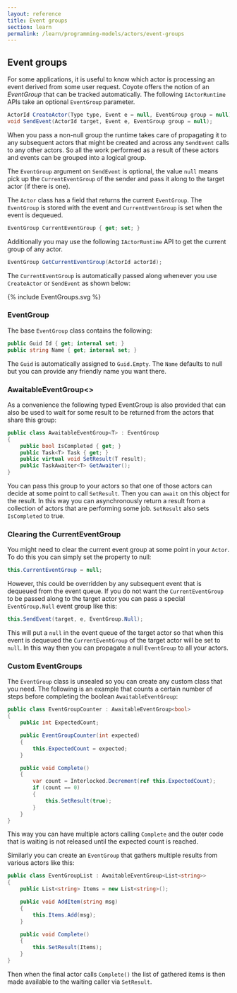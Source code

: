 ```yaml
---
layout: reference
title: Event groups
section: learn
permalink: /learn/programming-models/actors/event-groups
---
```


## Event groups

For some applications, it is useful to know which actor is processing an event derived from some
user request. Coyote offers the notion of an _EventGroup_ that can be tracked automatically. The
following `IActorRuntime` APIs take an optional `EventGroup` parameter.

```c#
ActorId CreateActor(Type type, Event e = null, EventGroup group = null);
void SendEvent(ActorId target, Event e, EventGroup group = null);
```

When you pass a non-null group the runtime takes care of propagating it to any subsequent actors
that might be created and across any `SendEvent` calls to any other actors. So all the work
performed as a result of these actors and events can be grouped into a logical group.

The `EventGroup` argument on `SendEvent` is optional, the value `null` means pick up the
`CurrentEventGroup` of the sender and pass it along to the target actor (if there is one).

The `Actor` class has a field that returns the current `EventGroup`. The `EventGroup` is stored
with the event and `CurrentEventGroup` is set when the event is dequeued.

```c#
EventGroup CurrentEventGroup { get; set; }
```

Additionally you may use the following `IActorRuntime` API to get the current group of any actor.

```c#
EventGroup GetCurrentEventGroup(ActorId actorId);
```

The `CurrentEventGroup` is automatically passed along whenever you use `CreateActor` or `SendEvent`
as shown below:

{% include EventGroups.svg %}

### EventGroup

The base `EventGroup` class contains the following:

```c#
public Guid Id { get; internal set; }
public string Name { get; internal set; }
```

The `Guid` is automatically assigned to `Guid.Empty`. The `Name` defaults to null but you can
provide any friendly name you want there.

### AwaitableEventGroup<<T>>

As a convenience the following typed EventGroup is also provided that can also be used to wait for
some result to be returned from the actors that share this group:

```c#
public class AwaitableEventGroup<T> : EventGroup
{
    public bool IsCompleted { get; }
    public Task<T> Task { get; }
    public virtual void SetResult(T result);
    public TaskAwaiter<T> GetAwaiter();
}
```

You can pass this group to your actors so that one of those actors can decide at some point to call
`SetResult`. Then you can `await` on this object for the result. In this way you can asynchronously
return a result from a collection of actors that are performing some job. `SetResult` also sets
`IsCompleted` to true.

### Clearing the CurrentEventGroup

You might need to clear the current event group at some point in your `Actor`. To do this you can
simply set the property to null:

```c#
this.CurrentEventGroup = null;
```

However, this could be overridden by any subsequent event that is dequeued from the event queue. If
you do not want the `CurrentEventGroup` to be passed along to the target actor you can pass a
special `EventGroup.Null` event group like this:

```c#
this.SendEvent(target, e, EventGroup.Null);
```

This will put a `null` in the event queue of the target actor so that when this event is dequeued
the `CurrentEventGroup` of the target actor will be set to `null`.  In this way then you can propagate
a null `EventGroup` to all your actors.

### Custom EventGroups

The `EventGroup` class is unsealed so you can create any custom class that you need. The following
is an example that counts a certain number of steps before completing the boolean
`AwaitableEventGroup`:

```c#
public class EventGroupCounter : AwaitableEventGroup<bool>
{
    public int ExpectedCount;

    public EventGroupCounter(int expected)
    {
        this.ExpectedCount = expected;
    }

    public void Complete()
    {
        var count = Interlocked.Decrement(ref this.ExpectedCount);
        if (count == 0)
        {
            this.SetResult(true);
        }
    }
}
```

This way you can have multiple actors calling `Complete` and the outer code that is waiting is not
released until the expected count is reached.

Similarly you can create an `EventGroup` that gathers multiple results from various actors like this:

```c#
public class EventGroupList : AwaitableEventGroup<List<string>>
{
    public List<string> Items = new List<string>();

    public void AddItem(string msg)
    {
        this.Items.Add(msg);
    }

    public void Complete()
    {
        this.SetResult(Items);
    }
}
```

Then when the final actor calls `Complete()` the list of gathered items is then made available to the
waiting caller via `SetResult`.
